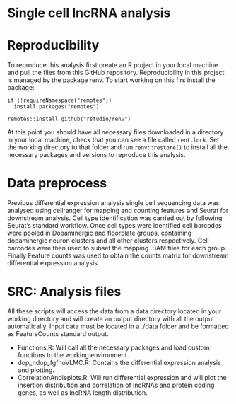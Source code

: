 # Single cell lncRNA analysis
# Reproducibility
To reproduce this analysis first create an R project in your local machine and pull the files from this GitHub repository. Reproducibility in this project is managed by the package renv. To start working on this firs install the package:
```
if (!requireNamespace("remotes"))
  install.packages("remotes")

remotes::install_github("rstudio/renv")
```
At this point you should have all necessary files downloaded in a directory in your local machine, check that you can see a file called `rent.lock`. Set the working directory to that folder and run `renv::restore()` to install all the necessary packages and versions to reproduce this analysis.

# Data preprocess
Previous differential expression analysis single cell sequencing data was analysed using cellranger for mapping and counting features and Seurat for downstream analysis. Cell type identification was carried out by following Seurat’s standard workflow. Once cell types were identified cell barcodes were pooled in Dopaminergic and floorplate groups, containing dopaminergic neuron clusters and all other clusters respectively. Cell barcodes were then used to subset the mapping .BAM files for each group. Finally Feature counts was used to obtain the counts matrix for downstream differential expression analysis.

# SRC: Analysis  files
All these scripts will access the data from a data directory located in your working directory and will create an output directory with all the output automatically. Input data must be located in a ./data folder and be formatted as FeatureCounts standard output.

- Functions.R: Will call all the necessary packages and load custom functions to the working environment.
- dop_ndop_fgfnoVLMC.R: Contains the differential expression analysis and plotting.
- CorrelationAndieplots.R: Will run differential expression and will plot the insertion distribution and correlation of lncRNAs and protein coding genes, as well as lncRNA length distribution.